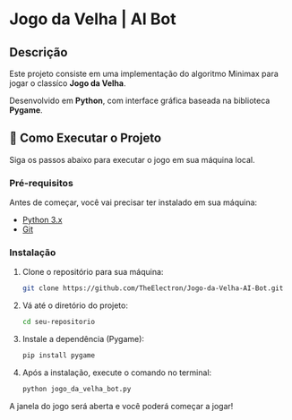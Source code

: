 # Jogo da Velha | AI Bot

## Descrição
Este projeto consiste em uma implementação do algoritmo Minimax para jogar o classíco **Jogo da Velha**.

Desenvolvido em **Python**, com interface gráfica baseada na biblioteca **Pygame**.  

## 🚀 Como Executar o Projeto

Siga os passos abaixo para executar o jogo em sua máquina local.

### Pré-requisitos

Antes de começar, você vai precisar ter instalado em sua máquina:
* [Python 3.x](https://www.python.org/downloads/)
* [Git](https://git-scm.com/)

### Instalação

1.  Clone o repositório para sua máquina:

    ```bash
    git clone https://github.com/TheElectron/Jogo-da-Velha-AI-Bot.git
    ```

2.  Vá até o diretório do projeto:

    ```bash
    cd seu-repositorio
    ```

3.  Instale a dependência (Pygame):

    ```bash
    pip install pygame
    ```

4. Após a instalação, execute o comando no terminal:

    ```bash
    python jogo_da_velha_bot.py
    ```

A janela do jogo será aberta e você poderá começar a jogar!
